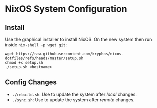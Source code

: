 # NixOS System Configuration

## Install

<!--Bootstrap the system from an install medium using:-->
<!--```shell-->
<!--git clone https://github.com/kryphos/nixos-dotfiles.git-->
<!--cd nixos-dotfiles-->
<!--./install.sh /dev/<drive>-->
<!--```-->

Use the graphical installer to install NixOS. On the new system then run inside `nix-shell -p wget git`:

```shell
wget https://raw.githubusercontent.com/kryphos/nixos-dotfiles/refs/heads/master/setup.sh
chmod +x setup.sh
./setup.sh <hostname>
```

## Config Changes

- `./rebuild.sh`: Use to update the system after _local_ changes.
- `./sync.sh`: Use to update the system after _remote_ changes.
